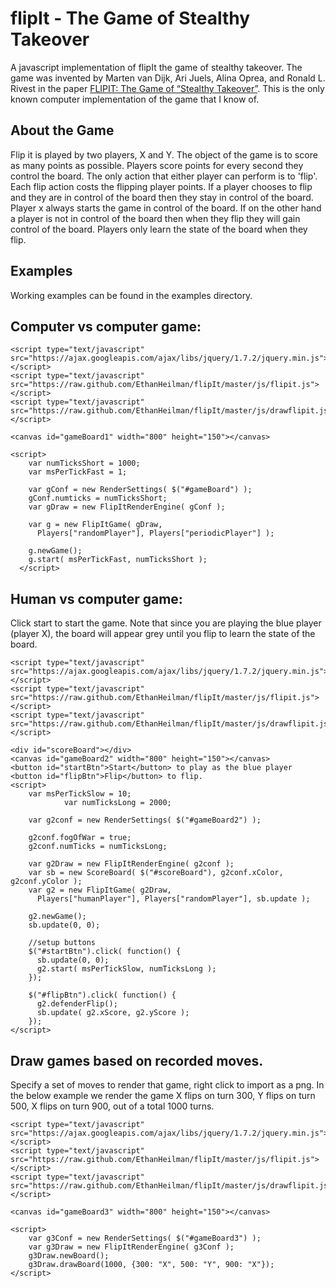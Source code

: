 flipIt - The Game of Stealthy Takeover
======

A javascript implementation of flipIt the game of stealthy takeover. 
The game was invented by Marten van Dijk, Ari Juels, Alina Oprea, and Ronald L. Rivest in the paper [FLIPIT: The Game of “Stealthy Takeover”](http://www.rsa.com/rsalabs/presentations/Flipit.pdf). 
This is the only known computer implementation of the game that I know of.

About the Game
----------------

Flip it is played by two players, X and Y. 
The object of the game is to score as many points as possible.
Players score points for every second they control the board.
The only action that either player can perform is to 'flip'.
Each flip action costs the flipping player points. 
If a player chooses to flip and they are in control of the board then they stay in control of the board.
Player x always starts the game in control of the board.
If on the other hand a player is not in control of the board then when they flip they will gain control of the board.
Players only learn the state of the board when they flip.


Examples
--------

Working examples can be found in the examples directory. 

## Computer vs computer game:

    <script type="text/javascript" src="https://ajax.googleapis.com/ajax/libs/jquery/1.7.2/jquery.min.js"></script>
    <script type="text/javascript" src="https://raw.github.com/EthanHeilman/flipIt/master/js/flipit.js"></script>
    <script type="text/javascript" src="https://raw.github.com/EthanHeilman/flipIt/master/js/drawflipit.js"></script>

    <canvas id="gameBoard1" width="800" height="150"></canvas>

    <script>
        var numTicksShort = 1000;
        var msPerTickFast = 1;
              
        var gConf = new RenderSettings( $("#gameBoard") ); 
        gConf.numticks = numTicksShort;
        var gDraw = new FlipItRenderEngine( gConf );

        var g = new FlipItGame( gDraw, 
          Players["randomPlayer"], Players["periodicPlayer"] );
              
        g.newGame();
        g.start( msPerTickFast, numTicksShort );
      </script>

## Human vs computer game:
Click start to start the game. Note that since you are playing the blue player (player X), the board will appear grey until you flip to learn the state of the board.

    <script type="text/javascript" src="https://ajax.googleapis.com/ajax/libs/jquery/1.7.2/jquery.min.js"></script>
    <script type="text/javascript" src="https://raw.github.com/EthanHeilman/flipIt/master/js/flipit.js"></script>
    <script type="text/javascript" src="https://raw.github.com/EthanHeilman/flipIt/master/js/drawflipit.js"></script>

    <div id="scoreBoard"></div>
    <canvas id="gameBoard2" width="800" height="150"></canvas>
    <button id="startBtn">Start</button> to play as the blue player
    <button id="flipBtn">Flip</button> to flip.
    <script>
        var msPerTickSlow = 10;
                var numTicksLong = 2000;

        var g2conf = new RenderSettings( $("#gameBoard2") ); 

        g2conf.fogOfWar = true;
        g2conf.numTicks = numTicksLong;

        var g2Draw = new FlipItRenderEngine( g2conf );
        var sb = new ScoreBoard( $("#scoreBoard"), g2conf.xColor, g2conf.yColor );        
        var g2 = new FlipItGame( g2Draw, 
          Players["humanPlayer"], Players["randomPlayer"], sb.update );

        g2.newGame();
        sb.update(0, 0);
        
        //setup buttons
        $("#startBtn").click( function() {
          sb.update(0, 0);
          g2.start( msPerTickSlow, numTicksLong );
        });

        $("#flipBtn").click( function() {
          g2.defenderFlip();
          sb.update( g2.xScore, g2.yScore );
        });
    </script>

## Draw games based on recorded moves.
Specify a set of moves to render that game, right click to import as a png.
In the below example we render the game X flips on turn 300, Y flips on turn 500, X flips on turn 900, out of a total 1000 turns.

    <script type="text/javascript" src="https://ajax.googleapis.com/ajax/libs/jquery/1.7.2/jquery.min.js"></script>
    <script type="text/javascript" src="https://raw.github.com/EthanHeilman/flipIt/master/js/flipit.js"></script>
    <script type="text/javascript" src="https://raw.github.com/EthanHeilman/flipIt/master/js/drawflipit.js"></script>

    <canvas id="gameBoard3" width="800" height="150"></canvas>

    <script>
        var g3Conf = new RenderSettings( $("#gameBoard3") ); 
        var g3Draw = new FlipItRenderEngine( g3Conf );
        g3Draw.newBoard();
        g3Draw.drawBoard(1000, {300: "X", 500: "Y", 900: "X"});
    </script>
